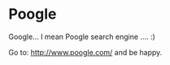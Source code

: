 # Poogle
Google... I mean Poogle search engine .... :)

Go to: http://www.poogle.com/ and be happy.

